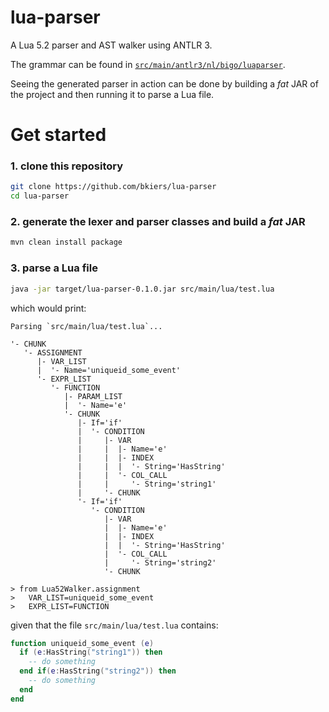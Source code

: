 # lua-parser

A Lua 5.2 parser and AST walker using ANTLR 3.

The grammar can be found in 
[`src/main/antlr3/nl/bigo/luaparser`](https://github.com/bkiers/lua-parser/tree/master/src/main/antlr3/nl/bigo/luaparser).

Seeing the generated parser in action can be done by building
a *fat* JAR of the project and then running it to parse a Lua
file.

# Get started

### 1. clone this repository

```bash
git clone https://github.com/bkiers/lua-parser
cd lua-parser
```

### 2. generate the lexer and parser classes and build a *fat* JAR

```bash
mvn clean install package
```

### 3. parse a Lua file

```bash
java -jar target/lua-parser-0.1.0.jar src/main/lua/test.lua
```

which would print:

```
Parsing `src/main/lua/test.lua`...

'- CHUNK
   '- ASSIGNMENT
      |- VAR_LIST
      |  '- Name='uniqueid_some_event'
      '- EXPR_LIST
         '- FUNCTION
            |- PARAM_LIST
            |  '- Name='e'
            '- CHUNK
               |- If='if'
               |  '- CONDITION
               |     |- VAR
               |     |  |- Name='e'
               |     |  |- INDEX
               |     |  |  '- String='HasString'
               |     |  '- COL_CALL
               |     |     '- String='string1'
               |     '- CHUNK
               '- If='if'
                  '- CONDITION
                     |- VAR
                     |  |- Name='e'
                     |  |- INDEX
                     |  |  '- String='HasString'
                     |  '- COL_CALL
                     |     '- String='string2'
                     '- CHUNK

> from Lua52Walker.assignment
>   VAR_LIST=uniqueid_some_event
>   EXPR_LIST=FUNCTION
```

given that the file `src/main/lua/test.lua` contains:

```lua
function uniqueid_some_event (e)
  if (e:HasString("string1")) then
    -- do something
  end if(e:HasString("string2")) then
    -- do something
  end
end
```